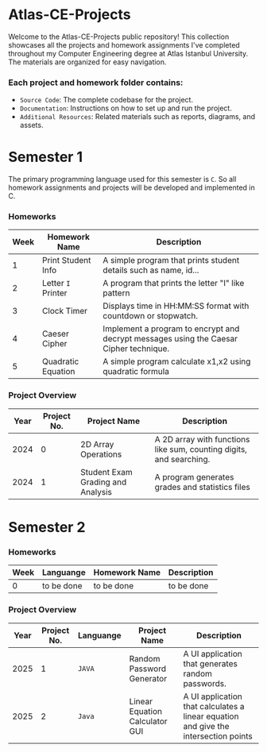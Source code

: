 # Atlas-CE-Projects

Welcome to the Atlas-CE-Projects public repository! This collection showcases all the projects and homework assignments I've completed throughout my Computer Engineering degree at Atlas Istanbul University. The materials are organized for easy navigation.

### Each project and homework folder contains:

- `Source Code`: The complete codebase for the project.
- `Documentation`: Instructions on how to set up and run the project.
- `Additional Resources`: Related materials such as reports, diagrams, and assets.

# Semester 1

The primary programming language used for this semester is `C`. So all homework assignments and projects will be developed and implemented in C.

### Homeworks

| Week | Homework Name      | Description                                                                            |
| ---- | ------------------ | -------------------------------------------------------------------------------------- |
| 1    | Print Student Info | A simple program that prints student details such as name, id...                       |
| 2    | Letter `I` Printer | A program that prints the letter "I" like pattern                                      |
| 3    | Clock Timer        | Displays time in HH:MM:SS format with countdown or stopwatch.                          |
| 4    | Caeser Cipher      | Implement a program to encrypt and decrypt messages using the Caesar Cipher technique. |
| 5    | Quadratic Equation | A simple program calculate x1,x2 using quadratic formula                               |

### Project Overview

| Year | Project No. | Project Name                      | Description                                                         |
| ---- | ----------- | --------------------------------- | ------------------------------------------------------------------- |
| 2024 | 0           | 2D Array Operations               | A 2D array with functions like sum, counting digits, and searching. |
| 2024 | 1           | Student Exam Grading and Analysis | A program generates grades and statistics files                     |

# Semester 2

### Homeworks

| Week | Languange  | Homework Name | Description |
| ---- | ---------- | ------------- | ----------- |
| 0    | to be done | to be done    | to be done  |

### Project Overview

| Year | Project No. | Languange | Project Name              | Description                                       |
| ---- | ----------- | --------- | ------------------------- | ------------------------------------------------- |
| 2025 | 1           | `JAVA`    | Random Password Generator | A UI application that generates random passwords. |
| 2025 | 2           | `Java` | Linear Equation Calculator GUI | A UI application that calculates a linear equation and give the intersection points |
